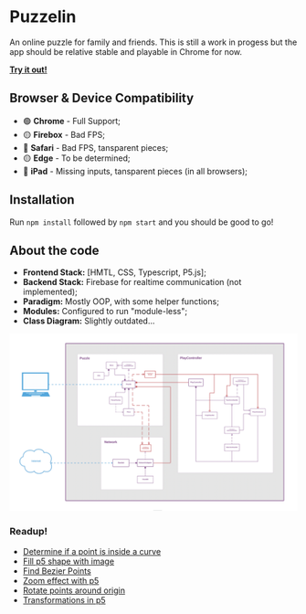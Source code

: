 # Puzzelin

An online puzzle for family and friends. This is still a work in progess but the app should be relative stable and playable in Chrome for now.

**[Try it out!](https://puzzelin.netlify.app)**

## Browser & Device Compatibility
- 🟢 **Chrome** - Full Support;
- 🟡 **Firebox** - Bad FPS;
- 🔴 **Safari** - Bad FPS, tansparent pieces;
- 🟡 **Edge** - To be determined;
- 🔴 **iPad** - Missing inputs, tansparent pieces (in all browsers);

## Installation

Run `npm install` followed by `npm start` and you should be good to go!

## About the code
   * **Frontend Stack:** [HMTL, CSS, Typescript, P5.js];
   * **Backend Stack:** Firebase for realtime communication (not implemented);
   * **Paradigm:** Mostly OOP, with some helper functions;
   * **Modules:** Configured to run "module-less";
   * **Class Diagram:** Slightly outdated...

<img src="./documentation/puzzelin-uml.png">


### Readup!
* [Determine if a point is inside a curve](https://scicomp.stackexchange.com/questions/16343/how-to-determine-if-a-point-is-outside-or-inside-a-curve#:~:text=There's%20a%20simple%20test%20to,region%3B%20otherwise%2C%20it's%20outside.)
* [Fill p5 shape with image](https://stackoverflow.com/questions/60179313/how-to-fill-p5-js-shape-with-an-image)
* [Find Bezier Points](https://stackoverflow.com/questions/7715788/find-bezier-control-points-for-curve-passing-through-n-points)
* [Zoom effect with p5](https://stackoverflow.com/questions/57131714/create-zoom-effect-with-p5-js)
* [Rotate points around origin](https://stackoverflow.com/questions/45357715/how-to-rotate-point-around-another-one/45360970)
* [Transformations in p5](https://genekogan.com/code/p5js-transformations/)
